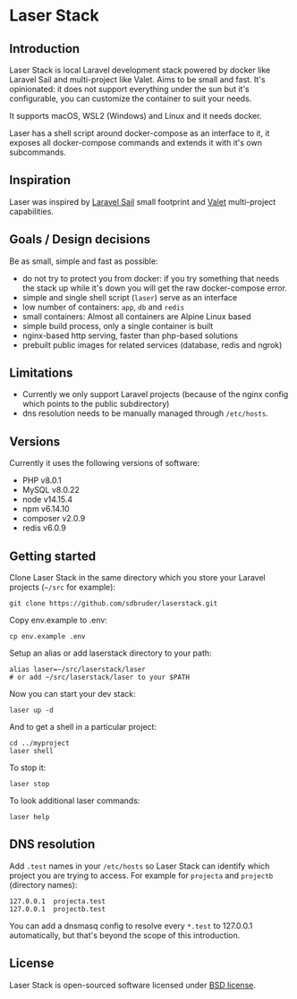# Laser Stack

## Introduction

Laser Stack is local Laravel development stack powered by docker like Laravel
Sail and multi-project like Valet. Aims to be small and fast. It's opinionated:
it does not support everything under the sun but it's configurable, you can
customize the container to suit your needs.

It supports macOS, WSL2 (Windows) and Linux and it needs docker.

Laser has a shell script around docker-compose as an interface to it, it exposes
all docker-compose commands and extends it with it's own subcommands.

## Inspiration

Laser was inspired by [Laravel Sail](https://laravel.com/docs/8.x/sail) small footprint and [Valet](https://laravel.com/docs/8.x/valet)
multi-project capabilities.

## Goals / Design decisions

Be as small, simple and fast as possible:

- do not try to protect you from docker: if you try something that needs the stack up while it's down you will get the raw docker-compose error.
- simple and single shell script (`laser`) serve as an interface
- low number of containers: `app`, `db` and `redis`
- small containers: Almost all containers are Alpine Linux based
- simple build process, only a single container is built
- nginx-based http serving, faster than php-based solutions
- prebuilt public images for related services (database, redis and ngrok)

## Limitations

- Currently we only support Laravel projects (because of the nginx config which points to the public subdirectory)
- dns resolution needs to be manually managed through `/etc/hosts`.

## Versions

Currently it uses the following versions of software:
- PHP v8.0.1
- MySQL v8.0.22
- node v14.15.4
- npm v6.14.10
- composer v2.0.9
- redis v6.0.9
## Getting started

Clone Laser Stack in the same directory which you store your Laravel projects (`~/src` for example):
```
git clone https://github.com/sdbruder/laserstack.git
```
Copy env.example to .env:
```
cp env.example .env
```
Setup an alias or add laserstack directory to your path:
```
alias laser=~/src/laserstack/laser
# or add ~/src/laserstack/laser to your $PATH
```
Now you can start your dev stack:
```
laser up -d
```
And to get a shell in a particular project:
```
cd ../myproject
laser shell
```
To stop it:
```
laser stop
```
To look additional laser commands:
```
laser help
```

## DNS resolution

Add `.test` names in your `/etc/hosts` so Laser Stack can identify which project you are trying to access. For example for `projecta` and `projectb` (directory names):
```
127.0.0.1  projecta.test
127.0.0.1  projectb.test
```
You can add a dnsmasq config to resolve every `*.test` to 127.0.0.1 automatically, but that's beyond the scope of this introduction.

## License

 Laser Stack is open-sourced software licensed under [BSD license](LICENSE.md).
